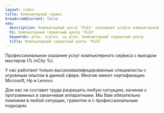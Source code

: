 ```yaml
---
layout: index
title: Компьютерный сервис
breadcrumbCurrent: false
seo:
  description: Компьютерный центр 'PLEX' оказывает услуги компьютерной помощи и ремонта устройств {% inCity %}. Мастер выезжает к вам сразу поcле согласования заказа.
  h1: Компьютерный сервисный центр 'PLEX'
  keywords: plex, scplex, сц plex, Компьютерный сервисный центр
  title: Компьютерный сервисный центр 'PLEX'
---
```

Профессиональное оказание услуг компьютерного сервиса с выездом мастеров {% inCity %}.

У нас работают только высококвалифицированные специалисты с огромным опытом в данной сфере. Многие имеют сертификацию Microsoft, Hp и Lenovo.

Для нас не составит труда разрешить любую ситуацию, начиная с программных и заканчивая аппаратными. Мы Вам обязательно поможем в любой ситуации, грамотно и с профессиональным подходом.